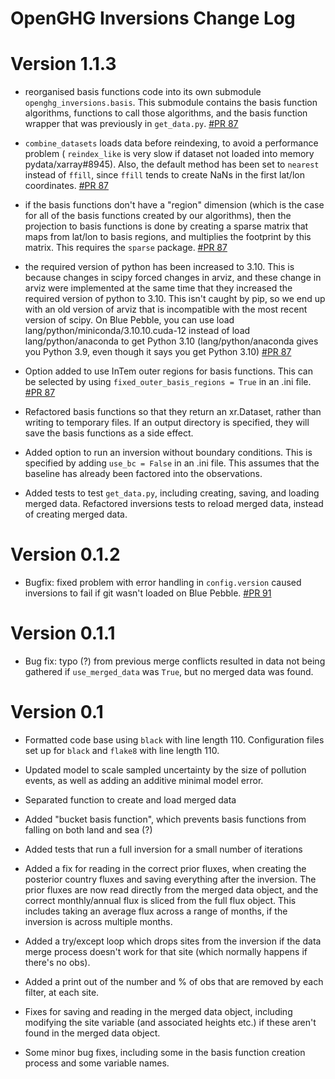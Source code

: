 # OpenGHG Inversions Change Log

# Version 1.1.3

- reorganised basis functions code into its own submodule `openghg_inversions.basis`. This submodule contains the basis function algorithms, functions to call those algorithms, and the basis function wrapper that was previously in `get_data.py`. [#PR 87](https://github.com/openghg/openghg_inversions/pull/87)

- `combine_datasets` loads data before reindexing, to avoid a performance problem (
`reindex_like` is very slow if dataset not loaded into memory pydata/xarray#8945). Also, the default method has been set to `nearest` instead of `ffill`, since `ffill` tends to create NaNs in the first lat/lon coordinates. [#PR 87](https://github.com/openghg/openghg_inversions/pull/87)

- if the basis functions don't have a "region" dimension (which is the case for all of the basis functions created by our algorithms), then the projection to basis functions is done by creating a sparse matrix that maps from lat/lon to basis regions, and multiplies the footprint by this matrix. This requires the `sparse` package. [#PR 87](https://github.com/openghg/openghg_inversions/pull/87)

- the required version of python has been increased to 3.10. This is because changes in scipy forced changes in arviz, and these change in arviz were implemented at the same time that they increased the required version of python to 3.10. This isn't caught by pip, so we end up with an old version of arviz that is incompatible with the most recent version of scipy. On Blue Pebble, you can use load lang/python/miniconda/3.10.10.cuda-12 instead of load lang/python/anaconda to get Python 3.10 (lang/python/anaconda gives you Python 3.9, even though it says you get Python 3.10) [#PR 87](https://github.com/openghg/openghg_inversions/pull/87)

- Option added to use InTem outer regions for basis functions. This can be selected by using `fixed_outer_basis_regions = True` in an .ini file. [#PR 87](https://github.com/openghg/openghg_inversions/pull/87)

- Refactored basis functions so that they return an xr.Dataset, rather than writing to temporary files. If an output directory is specified, they will save the basis functions as a side effect.

- Added option to run an inversion without boundary conditions. This is specified by adding `use_bc = False` in an .ini file. This assumes that the baseline has already been factored into the observations.

- Added tests to test `get_data.py`, including creating, saving, and loading merged data. Refactored inversions tests to reload merged data, instead of creating merged data. 

# Version 0.1.2

- Bugfix: fixed problem with error handling in `config.version` caused inversions to fail if git wasn't loaded on Blue Pebble. [#PR 91](https://github.com/openghg/openghg_inversions/pull/91)

# Version 0.1.1

- Bug fix: typo (?) from previous merge conflicts resulted in data not being gathered if `use_merged_data` was `True`,
  but no merged data was found.

# Version 0.1

- Formatted code base using `black` with line length 110. Configuration files set up for `black` and `flake8` with line length 110.

- Updated model to scale sampled uncertainty by the size of pollution events, as well as adding an additive minimal model error.

- Separated function to create and load merged data

- Added "bucket basis function", which prevents basis functions from falling on both land and sea (?)

- Added tests that run a full inversion for a small number of iterations

- Added a fix for reading in the correct prior fluxes, when creating the posterior country fluxes and saving everything after the inversion. The prior fluxes are now read directly from the merged data object, and the correct monthly/annual flux is sliced from the full flux object. This includes taking an average flux across a range of months, if the inversion is across multiple months.

- Added a try/except loop which drops sites from the inversion if the data merge process doesn't work for that site (which normally happens if there's no obs).

- Added a print out of the number and % of obs that are removed by each filter, at each site.

- Fixes for saving and reading in the merged data object, including modifying the site variable (and associated heights etc.) if these aren't found in the merged data object.

- Some minor bug fixes, including some in the basis function creation process and some variable names.
